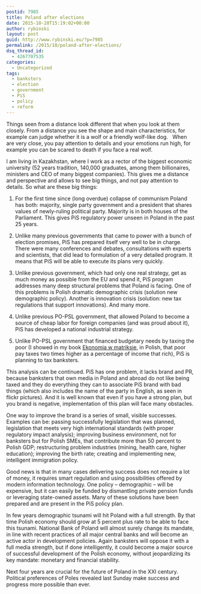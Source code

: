 ```yaml
---
postid: 7985
title: Poland after elections
date: 2015-10-28T15:19:02+00:00
author: rybinski
layout: post
guid: http://www.rybinski.eu/?p=7985
permalink: /2015/10/poland-after-elections/
dsq_thread_id:
  - 4267707535
categories:
  - Uncategorized
tags:
  - banksters
  - election
  - government
  - PiS
  - policy
  - reform
---
```

Things seen from a distance look different that when you look at them closely. From a distance you see the shape and main characteristics, for example can judge whether it is a wolf or a friendly wolf-like dog.   When are very close, you pay attention to details and your emotions run high, for example you can be scared to death if you face a real wolf.

I am living in Kazakhstan, where I work as a rector of the biggest economic university (52 years tradition, 140,000 graduates, among them billionaires, ministers and CEO of many biggest companies). This gives me a distance and perspective and allows to see big things, and not pay attention to details. So what are these big things:

1. For the first time since (long overdue) collapse of communism Poland has both: majority, single party government and a president that shares values of newly-ruling political party. Majority is in both houses of the Parliament. This gives PiS regulatory power unseen in Poland in the past 25 years.

2. Unlike many previous governments that came to power with a bunch of election promises, PiS has prepared itself very well to be in charge. There were many conferences and debates, consultations with experts and scientists, that did lead to formulation of a very detailed program. It means that PiS will be able to execute its plans very quickly.

3. Unlike previous government, which had only one real strategy, get as much money as possible from the EU and spend it, PiS program addresses many deep structural problems that Poland is facing. One of this problems is Polish dramatic demographic crisis (solution new demographic policy). Another is innovation crisis (solution: new tax regulations that support innovations). And many more.

4. Unlike previous PO-PSL government, that allowed Poland to become a source of cheap labor for foreign companies (and was proud about it), PiS has developed a national industrial strategy.

5. Unlike PO-PSL government that financed budgetary needs by taxing the poor (I showed in my book [Ekonomia w matriksie](http://www.empik.com/ekonomia-w-matriksie-rybinski-krzysztof,p1100485049,ksiazka-p), in Polish, that poor pay taxes two times higher as a percentage of income that rich), PiS is planning to tax banksters.

This analysis can be continued. PiS has one problem, it lacks brand and PR, because banksters that own media in Poland and abroad do not like being taxed and they do everything they can to associate PiS brand with bad things (which also includes the name of the party in English, as seen in flickr pictures). And it is well known that even if you have a strong plan, but you brand is negative, implementation of this plan will face many obstacles.

One way to improve the brand is a series of small, visible successes. Examples can be: passing successfully legislation that was planned, legislation that meets very high international standards (with proper regulatory impact analysis); improving business environment, not for banksters but for Polish SMEs, that contribute more than 50 percent to Polish GDP; restructuring problem industries (mining, health care, higher education); improving the birth rate; creating and implementing new, intelligent immigration policy.

Good news is that in many cases delivering success does not require a lot of money, it requires smart regulation and using possibilities offered by modern information technology. One policy – demographic – will be expensive, but it can easily be funded by dismantling private pension funds or leveraging state-owned assets. Many of these solutions have been prepared and are present in the PiS policy plan.

In few years demographic tsunami will hit Poland with a full strength. By that time Polish economy should grow at 5 percent plus rate to be able to face this tsunami. National Bank of Poland will almost surely change its mandate, in line with recent practices of all major central banks and will become an active actor in development policies. Again banksters will oppose it with a full media strength, but if done intelligently, it could become a major source of successful development of the Polish economy, without jeopardizing its key mandate: monetary and financial stability.

Next four years are crucial for the future of Poland in the XXI century. Political preferences of Poles revealed last Sunday make success and progress more possible than ever.

 

